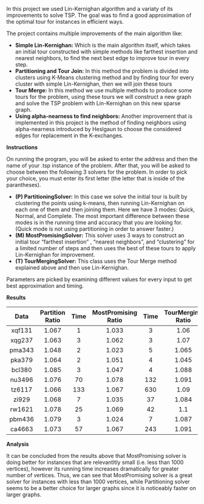 In this project we used Lin-Kernighan algorithm and a variaty of its improvements to solve TSP. The goal was to find a good approximation of the optimal tour for instances in efficient ways.

The project contains multiple improvements of the main algorithm like:
- **Simple Lin-Kernighan:** Which is the main algorithm itself, which takes an initial tour constructed with simple methods like farthest insertion and nearest neighbors, to find the next best edge to improve tour in every step.
- **Partitioning and Tour Join:** In this method the problem is divided into clusters using K-Means clustering method and by finding tour for every cluster with simple Lin-Kernighan, then we will join these tours
- **Tour Merge:** In this method we use multiple methods to produce some tours for the problem, using these tours we will construct a new graph and solve the TSP problem with Lin-Kernighan on this new sparse graph.
- **Using  alpha-nearness to find neighbors:**  Another improvement that is implemented in this project is the method of finding neighbors using alpha-nearness introduced by Heslgaun to choose the considered edges for replacement in the K-exchanges.

**Instructions**

On running the program, you will be asked to enter the address and then the name of your .tsp instance of the problem. After that, you will be asked to choose between the following 3 solvers for the problem. In order to pick your choice, you must enter its first letter (the letter that is inside of the parantheses). 
- **(P) PartitioningSolver:** In this case we solve the initial tour is built by clustering the points using k-means, then running Lin-Kernighan on each one of them and then joining them. Here we have 3 modes: Quick, Normal, and Complete. The most important difference between these modes is in the running time and accuracy that you are looking for. (Quick mode is not using partitioning in order to answer faster.) 
- **(M) MostPromisingSolver:** This solver uses 3 ways to construct an initial tour “farthest insertion” , “nearest neighbors”, and “clustering”  for a limited number of steps and then uses the best of these tours to apply Lin-Kernighan for improvement.
- **(T) TourMergingSolver:** This class uses the Tour Merge method explained above and then use Lin-Kernighan.

Parameters are picked by examining different values for every input to get best approximation and timing. 

**Results**

| Data | Partition Ratio | Time| MostPromising Ratio | Time| TourMerging Ratio | Time| Best |
| :-------------: | :-------------:| :-----: | :-------------: | :-----: | :-----------: | :-----: | :--: |
| xqf131 |  1.067  |  1  | 1.033  | 3 | 1.06 | 6 | 1.033 |
| xqg237 |  1.063  | 3 | 1.062  |  3  | 1.07 | 3 | 1.062 |
| pma343  |   1.048 | 2 | 1.023  | 5  | 1.065 | 9 | 1.023 |
| pka379 | 1.064  | 2 | 1.051  | 4  | 1.045 | 17 | 1.045 |
| bcl380 | 1.085  | 3 | 1.047  | 4  | 1.088 | 12 | 1.047 |
| nu3496 | 1.076  | 70 | 1.078  | 132  | 1.091 | 944 | 1.076 |
| tz6117 | 1.066 | 133 | 1.067  | 630  | 1.09 | 1400 | 1.066 |
| zi929 | 1.068 | 7 | 1.035 | 37 | 1.084 | 18 | 1.035 |
| rw1621 | 1.078 | 25 | 1.069 | 42 | 1.1 | 30 | 1.069 |
| pbm436 | 1.079 | 3 | 1.024 | 7 | 1.087 | 4 | 1.024 |
| ca4663 | 1.073 | 57 | 1.067 | 243 |1.091 | 166 | 1.067 |


**Analysis**

It can be concluded from the results above that MostPromising solver is doing better for instances that are relevantltly small (i.e. less than 1000 vertices), however its running time increases dramatically for greater number of vertices. Thus, we can see that MostPromising solver is a great solver for instances with less than 1000 vertices, while Partitioning solver seems to be a better choice for larger graphs since it is noticeably faster on larger graphs.

